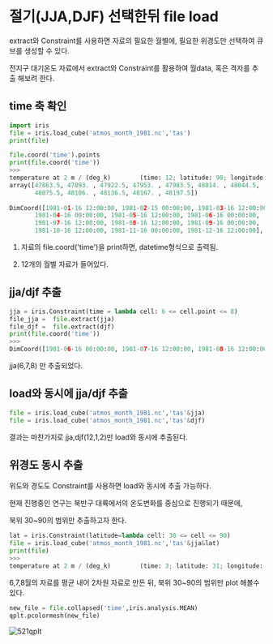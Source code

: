 # 절기(JJA,DJF) 선택한뒤 file load
extract와 Constraint를 사용하면 자료의 필요한 월별에, 필요한 위경도만 선택하여 큐브를 생성할 수 있다.

전지구 대기온도 자료에서 extract와 Constraint를 활용하여 월data, 혹은 격자를 추출 해보려 한다.  
## time 축 확인
```python 
import iris
file = iris.load_cube('atmos_month_1981.nc','tas')
print(file)

file.coord('time').points 
print(file.coord('time'))
>>>
temperature at 2 m / (deg_k)        (time: 12; latitude: 90; longitude: 144)
array([47863.5, 47893. , 47922.5, 47953. , 47983.5, 48014. , 48044.5,
       48075.5, 48106. , 48136.5, 48167. , 48197.5])
       
DimCoord([1981-01-16 12:00:00, 1981-02-15 00:00:00, 1981-03-16 12:00:00,
       1981-04-16 00:00:00, 1981-05-16 12:00:00, 1981-06-16 00:00:00,
       1981-07-16 12:00:00, 1981-08-16 12:00:00, 1981-09-16 00:00:00,
       1981-10-16 12:00:00, 1981-11-16 00:00:00, 1981-12-16 12:00:00],...
```
1. 자료의 file.coord('time')을 print하면, datetime형식으로 출력됨.

2. 12개의 월별 자료가 들어있다.

## jja/djf 추출 
```python 
jja = iris.Constraint(time = lambda cell: 6 <= cell.point <= 8)
file_jja =  file.extract(jja)
file_djf =  file.extract(djf)
print(file.coord('time'))
>>>       
DimCoord([1981-06-16 00:00:00, 1981-07-16 12:00:00, 1981-08-16 12:00:00],...
```
jja(6,7,8) 만 추출되었다.

## load와 동시에 jja/djf 추출
```python 
file = iris.load_cube('atmos_month_1981.nc','tas'&jja)
file = iris.load_cube('atmos_month_1981.nc','tas'&djf)
```
결과는 마찬가지로 jja,djf(12,1,2)만 load와 동시에 추출된다.

## 위경도 동시 추출

위도와 경도도 Constraint를 사용하면 load와 동시에 추출 가능하다.

현재 진행중인 연구는 북반구 대륙에서의 온도변화를 중심으로 진행되기 때문에,

북위 30~90의 범위만 추출하고자 한다.
```python 
lat = iris.Constraint(latitude=lambda cell: 30 <= cell <= 90) 
file = iris.load_cube('atmos_month_1981.nc','tas'&jja&lat)
print(file)
>>>
temperature at 2 m / (deg_k)        (time: 3; latitude: 31; longitude: 144) ...
```
6,7,8월의 자료를 평균 내어 2차원 자료로 만든 뒤, 북위 30~90의 범위만 plot 해볼수 있다.
```python
new_file = file.collapsed('time',iris.analysis.MEAN)
qplt.pcolormesh(new_file)
```
![521qplt](https://user-images.githubusercontent.com/73323188/119143218-5173f200-ba82-11eb-81c0-64a9d18c9b48.PNG)





